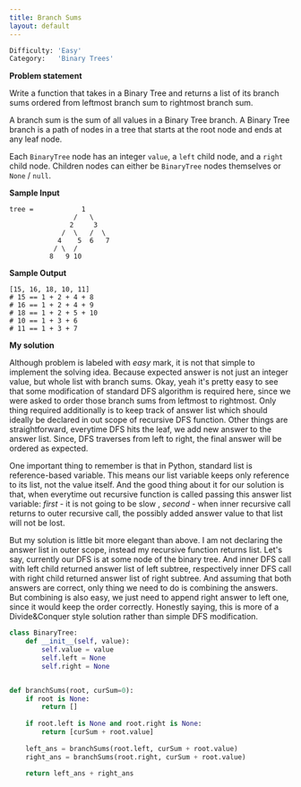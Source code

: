 ```yaml
---
title: Branch Sums
layout: default
---
```


```python
Difficulty: 'Easy'
Category:   'Binary Trees'
```

**Problem statement**

Write a function that takes in a Binary Tree and returns a list of its branch sums ordered from leftmost branch sum to rightmost branch sum.

A branch sum is the sum of all values in a Binary Tree branch. A Binary Tree branch is a path of nodes in a tree that starts at the root node and ends at any leaf node.

Each `BinaryTree` node has an integer `value`, a `left` child node, and a `right`  child node. Children nodes can either be `BinaryTree` nodes themselves or `None` / `null`.

**Sample Input**  
```
tree =            1
                /   \
               2     3
             /  \   /  \
            4    5  6   7
           / \  /
          8   9 10
```

**Sample Output**
```
[15, 16, 18, 10, 11]
# 15 == 1 + 2 + 4 + 8
# 16 == 1 + 2 + 4 + 9
# 18 == 1 + 2 + 5 + 10
# 10 == 1 + 3 + 6
# 11 == 1 + 3 + 7
```

**My solution**

Although problem is labeled with *easy* mark, it is not that simple to implement the solving idea. Because expected answer is not just an integer value, but whole list with branch sums. Okay, yeah it's pretty easy to see that some modification of standard DFS algorithm is required here, since we were asked to order those branch sums from leftmost to rightmost. Only thing required additionally is to keep track of answer list which should ideally be declared in out scope of recursive DFS function. Other things are straightforward, everytime DFS hits the leaf, we add new answer to the answer list. Since, DFS traverses from left to right, the final answer will be ordered as expected. 

One important thing to remember is that in Python, standard list is reference-based variable. This means our list variable keeps only reference to its list, not the value itself. And the good thing about it for our solution is that, when everytime out recursive function is called passing this answer list variable: *first* - it is not going to be slow , *second* - when inner recursive call returns to outer recursive call, the possibly added answer value to that list will not be lost. 

But my solution is little bit more elegant than above. I am not declaring the answer list in outer scope, instead my recursive function returns list. Let's say, currently our DFS is at some node of the binary tree. And inner DFS call with left child returned answer list of left subtree, respectively inner DFS call with right child returned answer list of right subtree. And assuming that both answers are correct, only thing we need to do is combining the answers. But combining is also easy, we just need to append right answer to left one, since it would keep the order correctly. Honestly saying, this is more of a Divide&Conquer style solution rather than simple DFS modification.  
```python
class BinaryTree:
    def __init__(self, value):
        self.value = value
        self.left = None
        self.right = None


def branchSums(root, curSum=0):
    if root is None:
        return []
	
    if root.left is None and root.right is None:
        return [curSum + root.value]
	
    left_ans = branchSums(root.left, curSum + root.value)
    right_ans = branchSums(root.right, curSum + root.value)
	
    return left_ans + right_ans
```
